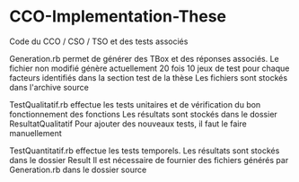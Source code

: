 # CCO-Implementation-These
Code du CCO / CSO / TSO et des tests associés

Generation.rb permet de générer des TBox et des réponses associés.
Le fichier non modifié génère actuellement 20 fois 10 jeux de test pour chaque facteurs identifiés dans la section test de la thèse
Les fichiers sont stockés dans l'archive source

TestQualitatif.rb effectue les tests unitaires et de vérification du bon fonctionnement des fonctions
Les résultats sont stockés dans le dossier ResultatQualitatif
Pour ajouter des nouveaux tests, il faut le faire manuellement

TestQuantitatif.rb effectue les tests temporels.
Les résultats sont stockés dans le dossier Result
Il est nécessaire de fournier des fichiers générés par Generation.rb dans le dossier source
